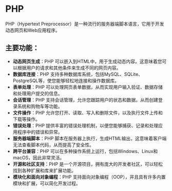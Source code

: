 # PHP

PHP（Hypertext Preprocessor）是一种流行的服务器端脚本语言，它用于开发动态网页和Web应用程序。

## 主要功能：

- **动态网页生成**：PHP 可以嵌入到HTML中，用于生成动态内容。这意味着您可以根据用户的请求和其他条件来生成不同的网页内容。
- **数据库连接**：PHP 支持多种数据库系统，包括MySQL、SQLite、PostgreSQL等，使您能够轻松地连接和操作数据库。
- **表单处理**：PHP 可以处理网页表单数据，从而实现用户输入验证、数据存储和处理用户提交的信息。
- **会话管理**：PHP 支持会话管理，允许您跟踪用户的状态和数据，从而创建登录系统和购物车等功能。
- **文件操作**：PHP 允许您打开、读取、写入和删除文件，以及执行文件上传和下载等操作。
- **错误处理**：PHP 提供丰富的错误处理机制，以便您能够捕获、记录和处理应用程序中的错误和异常。
- **服务器端脚本**：PHP 脚本在服务器上执行，生成HTML输出，这意味着客户端无法查看脚本代码，从而提高了安全性。
- **跨平台兼容**：PHP 可以在多种操作系统上运行，包括Windows、Linux和macOS，因此非常灵活。
- **开源和社区支持**：PHP 是一个开源项目，拥有庞大的开发者社区，可以轻松找到各种扩展和库来扩展功能。
- **模块化和面向对象编程**：PHP 支持面向对象编程（OOP），并且具有许多内置模块和扩展，可以简化开发过程。